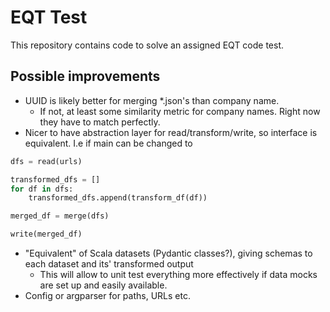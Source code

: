 # EQT Test

This repository contains code to solve an assigned EQT code test.

## Possible improvements
- UUID is likely better for merging *.json's than company name.
  - If not, at least some similarity metric for company names. Right now they have to match perfectly.
- Nicer to have abstraction layer for read/transform/write, so interface is equivalent. I.e if main can be changed to
```python
dfs = read(urls)

transformed_dfs = []
for df in dfs:
    transformed_dfs.append(transform_df(df))

merged_df = merge(dfs)

write(merged_df)
```
- "Equivalent" of Scala datasets (Pydantic classes?), giving schemas to each dataset and its' transformed output
  - This will allow to unit test everything more effectively if data mocks are set up and easily available.
- Config or argparser for paths, URLs etc.